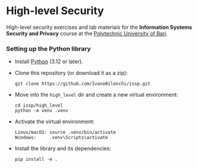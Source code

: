 # High-level Security

High-level security exercises and lab materials for the
**Information Systems Security and Privacy** course at the
[Polytechnic University of Bari](https://www.poliba.it).

### Setting up the Python library

- Install [Python](https://python.org) (3.12 or later).
- Clone this repository (or download it as a zip):
    ```
    git clone https://github.com/IvanoBilenchi/issp.git
    ```
- Move into the `high_level` dir and create a new virtual environment:
    ```
    cd issp/high_level
    python -m venv .venv
    ```
- Activate the virtual environment:
    ```
    Linux/macOS: source .venv/bin/activate
    Windows:     .venv\Scripts\activate
    ```

- Install the library and its dependencies:
    ```
    pip install -e .
    ```
